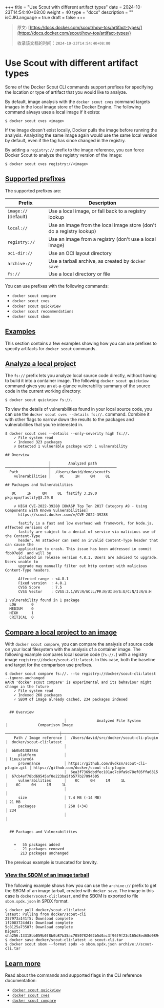+++
title = "Use Scout with different artifact types"
date = 2024-10-23T14:54:40+08:00
weight = 40
type = "docs"
description = ""
isCJKLanguage = true
draft = false
+++

> 原文: [https://docs.docker.com/scout/how-tos/artifact-types/](https://docs.docker.com/scout/how-tos/artifact-types/)
>
> 收录该文档的时间：`2024-10-23T14:54:40+08:00`

# Use Scout with different artifact types

Some of the Docker Scout CLI commands support prefixes for specifying the location or type of artifact that you would like to analyze.

By default, image analysis with the `docker scout cves` command targets images in the local image store of the Docker Engine. The following command always uses a local image if it exists:



```console
$ docker scout cves <image>
```

If the image doesn't exist locally, Docker pulls the image before running the analysis. Analyzing the same image again would use the same local version by default, even if the tag has since changed in the registry.

By adding a `registry://` prefix to the image reference, you can force Docker Scout to analyze the registry version of the image:



```console
$ docker scout cves registry://<image>
```

## [Supported prefixes](https://docs.docker.com/scout/how-tos/artifact-types/#supported-prefixes)

The supported prefixes are:

| Prefix               | Description                                                  |
| -------------------- | ------------------------------------------------------------ |
| `image://` (default) | Use a local image, or fall back to a registry lookup         |
| `local://`           | Use an image from the local image store (don't do a registry lookup) |
| `registry://`        | Use an image from a registry (don't use a local image)       |
| `oci-dir://`         | Use an OCI layout directory                                  |
| `archive://`         | Use a tarball archive, as created by `docker save`           |
| `fs://`              | Use a local directory or file                                |

You can use prefixes with the following commands:

- `docker scout compare`
- `docker scout cves`
- `docker scout quickview`
- `docker scout recommendations`
- `docker scout sbom`

## [Examples](https://docs.docker.com/scout/how-tos/artifact-types/#examples)

This section contains a few examples showing how you can use prefixes to specify artifacts for `docker scout` commands.

## [Analyze a local project](https://docs.docker.com/scout/how-tos/artifact-types/#analyze-a-local-project)

The `fs://` prefix lets you analyze local source code directly, without having to build it into a container image. The following `docker scout quickview` command gives you an at-a-glance vulnerability summary of the source code in the current working directory:



```console
$ docker scout quickview fs://.
```

To view the details of vulnerabilities found in your local source code, you can use the `docker scout cves --details fs://.` command. Combine it with other flags to narrow down the results to the packages and vulnerabilities that you're interested in.



```console
$ docker scout cves --details --only-severity high fs://.
    ✓ File system read
    ✓ Indexed 323 packages
    ✗ Detected 1 vulnerable package with 1 vulnerability

## Overview

                    │        Analyzed path
────────────────────┼──────────────────────────────
  Path              │  /Users/david/demo/scoutfs
    vulnerabilities │    0C     1H     0M     0L

## Packages and Vulnerabilities

   0C     1H     0M     0L  fastify 3.29.0
pkg:npm/fastify@3.29.0

    ✗ HIGH CVE-2022-39288 [OWASP Top Ten 2017 Category A9 - Using Components with Known Vulnerabilities]
      https://scout.docker.com/v/CVE-2022-39288

      fastify is a fast and low overhead web framework, for Node.js. Affected versions of
      fastify are subject to a denial of service via malicious use of the Content-Type
      header. An attacker can send an invalid Content-Type header that can cause the
      application to crash. This issue has been addressed in commit  fbb07e8d  and will be
      included in release version 4.8.1. Users are advised to upgrade. Users unable to
      upgrade may manually filter out http content with malicious Content-Type headers.

      Affected range : <4.8.1
      Fixed version  : 4.8.1
      CVSS Score     : 7.5
      CVSS Vector    : CVSS:3.1/AV:N/AC:L/PR:N/UI:N/S:U/C:N/I:N/A:H

1 vulnerability found in 1 package
  LOW       0
  MEDIUM    0
  HIGH      1
  CRITICAL  0
```

## [Compare a local project to an image](https://docs.docker.com/scout/how-tos/artifact-types/#compare-a-local-project-to-an-image)

With `docker scout compare`, you can compare the analysis of source code on your local filesystem with the analysis of a container image. The following example compares local source code (`fs://.`) with a registry image `registry://docker/scout-cli:latest`. In this case, both the baseline and target for the comparison use prefixes.



```console
$ docker scout compare fs://. --to registry://docker/scout-cli:latest --ignore-unchanged
WARN 'docker scout compare' is experimental and its behaviour might change in the future
    ✓ File system read
    ✓ Indexed 268 packages
    ✓ SBOM of image already cached, 234 packages indexed


  ## Overview

                           │              Analyzed File System              │              Comparison Image
  ─────────────────────────┼────────────────────────────────────────────────┼─────────────────────────────────────────────
    Path / Image reference │  /Users/david/src/docker/scout-cli-plugin      │  docker/scout-cli:latest
                           │                                                │  bb0b01303584
      platform             │                                                │ linux/arm64
      provenance           │ https://github.com/dvdksn/scout-cli-plugin.git │ https://github.com/docker/scout-cli-plugin
                           │  6ea3f7369dbdfec101ac7c0fa9d78ef05ffa6315      │  67cb4ef78bd69545af0e223ba5fb577b27094505
      vulnerabilities      │    0C     0H     1M     1L                     │    0C     0H     1M     1L
                           │                                                │
      size                 │ 7.4 MB (-14 MB)                                │ 21 MB
      packages             │ 268 (+34)                                      │ 234
                           │                                                │


  ## Packages and Vulnerabilities


    +   55 packages added
    -   21 packages removed
       213 packages unchanged
```

The previous example is truncated for brevity.

### [View the SBOM of an image tarball](https://docs.docker.com/scout/how-tos/artifact-types/#view-the-sbom-of-an-image-tarball)

The following example shows how you can use the `archive://` prefix to get the SBOM of an image tarball, created with `docker save`. The image in this case is `docker/scout-cli:latest`, and the SBOM is exported to file `sbom.spdx.json` in SPDX format.



```console
$ docker pull docker/scout-cli:latest
latest: Pulling from docker/scout-cli
257973a141f5: Download complete 
1f2083724dd1: Download complete 
5c8125a73507: Download complete 
Digest: sha256:13318bb059b0f8b0b87b35ac7050782462b5d0ac3f96f9f23d165d8ed68d0894
$ docker save docker/scout-cli:latest -o scout-cli.tar
$ docker scout sbom --format spdx -o sbom.spdx.json archive://scout-cli.tar
```

## [Learn more](https://docs.docker.com/scout/how-tos/artifact-types/#learn-more)

Read about the commands and supported flags in the CLI reference documentation:

- [`docker scout quickview`](https://docs.docker.com/reference/cli/docker/scout/quickview/)
- [`docker scout cves`](https://docs.docker.com/reference/cli/docker/scout/cves/)
- [`docker scout compare`](https://docs.docker.com/reference/cli/docker/scout/compare/)
